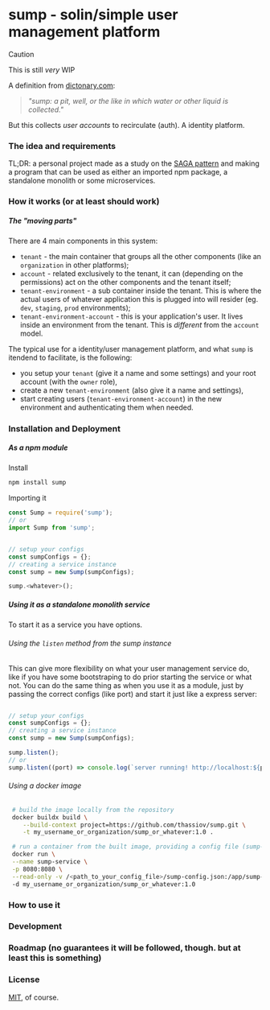 # sump - solin/simple user management platform

> [!CAUTION]
> This is still *very* WIP

A definition from [dictonary.com](https://www.dictionary.com/browse/sump):
> _"sump: a pit, well, or the like in which water or other liquid is collected."_

But this collects *user accounts* to recirculate (auth). A identity platform.

### The idea and requirements

TL;DR: a personal project made as a study on the [SAGA pattern](https://microservices.io/patterns/data/saga.html) and making a program that can be used as either an imported npm package, a standalone monolith or some microservices.

### How it works (or at least should work)

##### The "moving parts"

There are 4 main components in this system:

- `tenant` - the main container that groups all the other components (like an `organization` in other platforms);
- `account` - related exclusively to the tenant, it can (depending on the permissions) act on the other components and the tenant itself;
- `tenant-environment` - a sub container inside the tenant. This is where the actual users of whatever application this is plugged into will resider (eg. `dev`, `staging`, `prod` environments);
- `tenant-environment-account` - this is your application's user. It lives inside an environment from the tenant. This is *different* from the `account` model.

The typical use for a identity/user management platform, and what `sump` is itendend to facilitate, is the following:

- you setup your `tenant` (give it a name and some settings) and your root account (with the `owner` role),
- create a new `tenant-environment` (also give it a name and settings), 
- start creating users (`tenant-environment-account`) in the new environment and authenticating them when needed.

##### 

### Installation and Deployment 

##### As a npm module

Install
```sh
npm install sump
```

Importing it

```javascript
const Sump = require('sump');
// or
import Sump from 'sump';


// setup your configs
const sumpConfigs = {};
// creating a service instance
const sump = new Sump(sumpConfigs);

sump.<whatever>();
```


##### Using it as a standalone monolith service

To start it as a service you have options.

###### Using the `listen` method from the sump instance

This can give more flexibility on what your user management service do, like if you have some bootstraping to do prior starting the service or what not.
You can do the same thing as when you use it as a module, just by passing the correct configs (like port) and start it just like a express server:

```javascript

// setup your configs
const sumpConfigs = {};
// creating a service instance
const sump = new Sump(sumpConfigs);

sump.listen();
// or
sump.listen((port) => console.log(`server running! http://localhost:${port}`));
```

###### Using a docker image 

```sh
 # build the image locally from the repository
 docker buildx build \
    --build-context project=https://github.com/thassiov/sump.git \
    -t my_username_or_organization/sump_or_whatever:1.0 .

 # run a container from the built image, providing a config file (sump-config.json) and exposing the application port (8080) to the host
 docker run \
 --name sump-service \
 -p 8080:8080 \
 --read-only -v /<path_to_your_config_file>/sump-config.json:/app/sump-config.json
 -d my_username_or_organization/sump_or_whatever:1.0
```

### How to use it
### Development
### Roadmap (no guarantees it will be followed, though. but at least this is something)
### License
[MIT](./LICENSE), of course.
